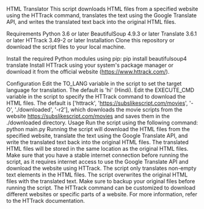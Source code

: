 HTML Translator
	This script downloads HTML files from a specified website using the HTTrack command, translates the text using the Google Translate API,
	 and writes the translated text back into the original HTML files.

Requirements
	Python 3.6 or later
	BeautifulSoup 4.9.3 or later
	Translate 3.6.1 or later
	HTTrack 3.49-2 or later
	Installation
	Clone this repository or download the script files to your local machine.

Install the required Python modules using pip:
	pip install beautifulsoup4 translate
	Install HTTrack using your system's package manager or download it from the official website (https://www.httrack.com/).

Configuration
	Edit the TO_LANG variable in the script to set the target language for translation. The default is 'hi' (Hindi).
	Edit the EXECUTE_CMD variable in the script to specify the HTTrack command to download the HTML files.
	The default is ['httrack', 'https://subslikescript.com/movies', '-O', './downloaded', '-r2'],
	which downloads the movie scripts from the website https://subslikescript.com/movies and saves them in the ./downloaded directory.
Usage
	Run the script using the following command:
		python main.py
Running the script will download the HTML files from the specified website, translate the text using the Google Translate API, and write the translated text back into the original HTML files.
The translated HTML files will be stored in the same location as the original HTML files.
Make sure that you have a stable internet connection before running the script, as it requires internet access to use the Google Translate API and download the website using HTTrack.
The script only translates non-empty text elements in the HTML files. The script overwrites the original HTML files with the translated text. Make sure to backup your original files before running the script.
The HTTrack command can be customized to download different websites or specific parts of a website. For more information, refer to the HTTrack documentation.
